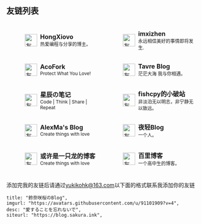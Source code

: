 ## 友链列表

<!-- 建议将以下 <style> 放在页面头部或 markdown 支持的地方 -->
<style>
.friend-card {
  display: flex;
  align-items: center;
  width: 100%;
  min-height: 48px;
  text-decoration: none !important;
  color: inherit;
  outline: none !important;
  border: none !important;
  box-sizing: border-box;
  transition: background 0.2s;
  padding-left: 20px; /* 卡片整体左侧留白 */
}
.friend-card:focus,
.friend-card:hover {
  outline: none !important;
  border: none !important;
  text-decoration: none !important;
  background: #f5f5f5;
}
.friend-card img {
  margin-left: 20px;           /* 保证头像紧贴卡片左侧 */
  margin-right: 8px;        /* 头像与文字间距 */
}
</style>

<table style="border-collapse:separate; border-spacing:0 10px;">
  <tr>
    <td style="padding:8px 8px; width:320px;">
      <a href="https://blog.hongxiovo.cn/" target="_blank" class="friend-card">
        <img src="https://avatars.githubusercontent.com/u/177866244?v=4" width="32" height="32" alt="友人A头像"/>
        <div>
          <b>HongXiovo</b><br/>
          <span style="font-size:12px;">热爱编程与分享的博主。</span>
        </div>
      </a>
    </td>
    <td style="padding:8px 8px; width:320px;">
      <a href="https://www.imxizhen.asia" target="_blank" class="friend-card">
        <img src="https://q1.qlogo.cn/g?b=qq&nk=89525295&s=640" width="32" height="32" alt="友人B头像"/>
        <div>
          <b>imxizhen</b><br/>
          <span style="font-size:12px;">永远相信美好的事情即将发生.</span>
        </div>
      </a>
    </td>
  </tr>
  <tr>
    <td style="padding:8px 8px; width:320px;">
      <a href="https://2x.nz/" target="_blank" class="friend-card">
        <img src="https://q2.qlogo.cn/headimg_dl?dst_uin=2726730791&spec=5" width="32" height="32" alt="友人C头像"/>
        <div>
          <b>AcoFork</b><br/>
          <span style="font-size:12px;">Protect What You Love!</span>
        </div>
      </a>
    </td>
    <td style="padding:8px 8px; width:320px;">
      <a href="https://blog.tsd.my" target="_blank" class="friend-card">
        <img src="https://q1.qlogo.cn/g?b=qq&nk=2987304764&s=640" width="32" height="32" alt="友人D头像"/>
        <div>
          <b>Tavre Blog</b><br/>
          <span style="font-size:12px;">茫茫大海 我与你相遇。</span>
        </div>
      </a>
    </td>
  </tr>
  <tr>
    <td style="padding:8px 8px; width:320px;">
      <a href="https://blog.strarry.top" target="_blank" class="friend-card">
        <img src="https://blog.strarry.top/avatar.jpg" width="32" height="32" alt="友人C头像"/>
        <div>
          <b>星辰の笔记</b><br/>
          <span style="font-size:12px;">Code | Think | Share | Repeat</span>
        </div>
      </a>
    </td>
    <td style="padding:8px 8px; width:320px;">
      <a href="https://blog.fis.ink" target="_blank" class="friend-card">
        <img src="https://www.fis.ink/img/logo.png" width="32" height="32" alt="友人D头像"/>
        <div>
          <b>fishcpy的小破站</b><br/>
          <span style="font-size:12px;">非淡泊无以明志，非宁静无以致远。</span>
        </div>
      </a>
    </td>
  </tr>
  <tr>
    <td style="padding:8px 8px; width:320px;">
      <a href="https://blog.alexma.top/" target="_blank" class="friend-card">
        <img src="https://blog-backend.alexma.top/api/v2/objects/avatar/112zjnt1f3c2cf3prp.webp" width="32" height="32" alt="友人C头像"/>
        <div>
          <b> AlexMa's Blog</b><br/>
          <span style="font-size:12px;"> Create things with love</span>
        </div>
      </a>
    </td>
    <td style="padding:8px 8px; width:320px;">
      <a href="https://blog.yeqing.net/" target="_blank" class="friend-card">
        <img src="https://image.yeqing.net/i/2025/05/15/62868e67dff91285992985db0cce57d5.webp" width="32" height="32" alt="友人D头像"/>
        <div>
          <b>夜轻Blog</b><br/>
          <span style="font-size:12px;">一个人。</span>
        </div>
      </a>
    </td>
  </tr>
    <td style="padding:8px 8px; width:320px;">
      <a href="https://497995.xyz/" target="_blank" class="friend-card">
        <img src="https://q1.qlogo.cn/g?b=qq&nk=2042177831&s=640" width="32" height="32" alt="友人C头像"/>
        <div>
          <b> 或许是一只龙的博客</b><br/>
          <span style="font-size:12px;"> Create things with love</span>
        </div>
      </a>
    </td>
    <td style="padding:8px 8px; width:320px;">
      <a href="https://blog.my0811.cn/" target="_blank" class="friend-card">
        <img src="https://blog.my0811.cn/favicon.ico" width="32" height="32" alt="友人D头像"/>
        <div>
          <b>百里博客</b><br/>
          <span style="font-size:12px;">一个高中生的博客。</span>
        </div>
      </a>
    </td>
  </tr>
</table>

添加完我的友链后请通过[yukikohk@163.com](mailto:yukikohk@163.com)以下面的格式联系我添加你的友链

```
title: "鈴奈咲桜のBlog",  
imgurl: "https://avatars.githubusercontent.com/u/91101909?v=4",  
desc: "愛することを忘れないで",  
siteurl: "https://blog.sakura.ink",  
```
